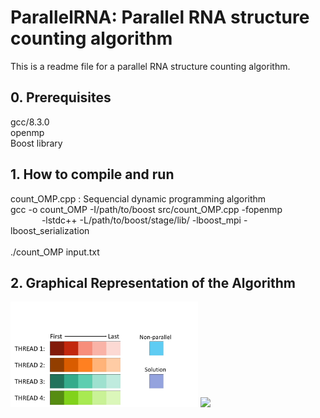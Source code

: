 # ParallelRNA: Parallel RNA structure counting algorithm
This is a readme file for a parallel RNA structure counting algorithm.
## 0. Prerequisites
gcc/8.3.0 <br />
openmp <br />
Boost library

## 1. How to compile and run
count_OMP.cpp : Sequencial dynamic programming algorithm <br />
gcc -o count_OMP -I/path/to/boost src/count_OMP.cpp -fopenmp <br /> 
  &emsp; &emsp; &emsp;-lstdc++ -L/path/to/boost/stage/lib/ -lboost_mpi -lboost_serialization <br /> <br />
./count_OMP input.txt

<!--## 2. Files-->
<!--The following files are included in this folder, in addition to this readme-->
<!--file, readme.md.-->
<!--<ul>-->
<!--<li>md.c: Main C program</li>-->
<!--<li>md.h: Header file for md.c</li>-->
<!--<li>md.in: Input parameter file (to be redirected to the standard input)</li>-->
<!--</ul>-->
<!--![Screen shot of MD simulation](ScreenShot.png)-->

## 2. Graphical Representation of the Algorithm
<!-- ![alt text](https://github.com/masarunakajima/parallelRNA/blob/openMP/parallel%20rna.PNG) -->
<!-- ![alt text](https://github.com/masarunakajima/parallelRNA/blob/openMP/total%20fig.jpg) -->
<img src="https://github.com/masarunakajima/parallelRNA/blob/openMP/figure.jpg" width="300">
<img src="https://github.com/masarunakajima/parallelRNA/blob/openMP/ezgif.com-gif-maker.gif" width="600">
